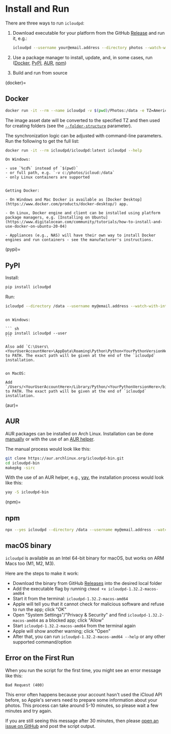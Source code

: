 # Install and Run

There are three ways to run `icloudpd`:
1. Download executable for your platform from the GitHub [Release](https://github.com/icloud-photos-downloader/icloud_photos_downloader/releases/tag/v1.32.2) and run it, e.g.:

    ```sh
    icloudpd --username your@email.address --directory photos --watch-with-interval 3600
    ```

1. Use a package manager to install, update, and, in some cases, run ([Docker](#docker), [PyPI](#pypi), [AUR](#aur), [npm](#npm))
1. Build and run from source

(docker)=
## Docker

```sh
docker run -it --rm --name icloudpd -v $(pwd)/Photos:/data -e TZ=America/Los_Angeles icloudpd/icloudpd:latest icloudpd --directory /data --username my@email.address --watch-with-interval 3600
```

The image asset date will be converted to the specified TZ and then used for creating folders (see the [`--folder-structure`](folder-structure-parameter) parameter).

The synchronization logic can be adjusted with command-line parameters. Run the following to get the full list:
``` sh 
docker run -it --rm icloudpd/icloudpd:latest icloudpd --help
``` 

```{note}
On Windows:

- use `%cd%` instead of `$(pwd)`
- or full path, e.g. `-v c:/photos/icloud:/data`
- only Linux containers are supported
```

```{note} 

Getting Docker:

- On Windows and Mac Docker is available as [Docker Desktop](https://www.docker.com/products/docker-desktop/) app.

- On Linux, Docker engine and client can be installed using platform package managers, e.g. [Installing on Ubuntu](https://www.digitalocean.com/community/tutorials/how-to-install-and-use-docker-on-ubuntu-20-04)

- Appliances (e.g., NAS) will have their own way to install Docker engines and run containers - see the manufacturer's instructions.
```

(pypi)=
## PyPI

Install:
``` sh
pip install icloudpd
```

Run:

``` sh
icloudpd --directory /data --username my@email.address --watch-with-interval 3600
```

````{note}

on Windows:

``` sh
pip install icloudpd --user
```

Also add `C:\Users\<YourUserAccountHere>\AppData\Roaming\Python\Python<YourPythonVersionHere>\Scripts` to PATH. The exact path will be given at the end of the `icloudpd` installation.
````

```{note}

on MacOS:

Add `/Users/<YourUserAccountHere>/Library/Python/<YourPythonVersionHere>/bin` to PATH. The exact path will be given at the end of `icloudpd` installation.
```

(aur)=
## AUR

AUR packages can be installed on Arch Linux. Installation can be done [manually](https://wiki.archlinux.org/title/Arch_User_Repository#Installing_and_upgrading_packages) or with the use of an [AUR helper](https://wiki.archlinux.org/title/AUR_helpers).

The manual process would look like this:

``` sh
git clone https://aur.archlinux.org/icloudpd-bin.git
cd icloudpd-bin
makepkg -sirc
```

With the use of an AUR helper, e.g., [yay](https://github.com/Jguer/yay), the installation process would look like this:

``` sh
yay -S icloudpd-bin
```

(npm)=
## npm

``` sh
npx --yes icloudpd --directory /data --username my@email.address --watch-with-interval 3600
```

## macOS binary

`icloudpd` is available as an Intel 64-bit binary for macOS, but works on ARM Macs too (M1, M2, M3).

Here are the steps to make it work:
- Download the binary from GitHub [Releases](https://github.com/icloud-photos-downloader/icloud_photos_downloader/releases) into the desired local folder
- Add the executable flag by running `chmod +x icloudpd-1.32.2-macos-amd64`
- Start it from the terminal: `icloudpd-1.32.2-macos-amd64`
- Apple will tell you that it cannot check for malicious software and refuse to run the app; click "OK"
- Open "System Settings"/"Privacy & Security" and find `icloudpd-1.32.2-macos-amd64` as a blocked app; click "Allow"
- Start `icloudpd-1.32.2-macos-amd64` from the terminal again
- Apple will show another warning; click "Open"
- After that, you can run `icloudpd-1.32.2-macos-amd64 --help` or any other supported command/option

## Error on the First Run

When you run the script for the first time, you might see an error message like this:

``` 
Bad Request (400)
```

This error often happens because your account hasn't used the iCloud API before, so Apple's servers need to prepare some information about your photos. This process can take around 5-10 minutes, so please wait a few minutes and try again.

If you are still seeing this message after 30 minutes, then please [open an issue on GitHub](https://github.com/icloud-photos-downloader/icloud_photos_downloader/issues/new) and post the script output.
